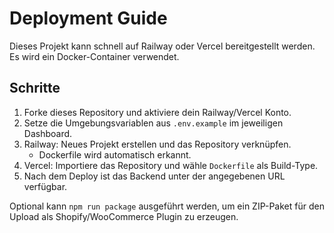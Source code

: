 # Deployment Guide

Dieses Projekt kann schnell auf Railway oder Vercel bereitgestellt werden. Es wird ein Docker-Container verwendet.

## Schritte

1. Forke dieses Repository und aktiviere dein Railway/Vercel Konto.
2. Setze die Umgebungsvariablen aus `.env.example` im jeweiligen Dashboard.
3. Railway: Neues Projekt erstellen und das Repository verknüpfen.
   - Dockerfile wird automatisch erkannt.
4. Vercel: Importiere das Repository und wähle `Dockerfile` als Build-Type.
5. Nach dem Deploy ist das Backend unter der angegebenen URL verfügbar.

Optional kann `npm run package` ausgeführt werden, um ein ZIP-Paket für den Upload als Shopify/WooCommerce Plugin zu erzeugen.
